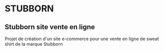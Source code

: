 # STUBBORN
## Stubborn site vente en ligne
Projet de création d'un site e-commerce pour une vente en ligne de sweat shirt de la marque Stubborn
